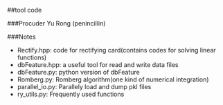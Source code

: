 ##tool code

###Procuder
Yu Rong (penincillin)

###Notes
- Rectify.hpp:       code for rectifying card(contains codes for solving linear functions)
- dbFeature.hpp:     a useful tool for read and write data files
- dbFeature.py:      python version of dbFeature
- Romberg.py:		 Romberg algorithm(one kind of numerical integration)
- parallel_io.py:    Parallely load and dump pkl files
- ry_utils.py:       Frequently used functions

